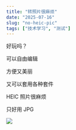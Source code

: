 ```yaml
---
title: "转照片很麻烦"
date: "2025-07-16"
slug: "no-heic-pic"
tags: ["技术学习", "测试"]
---
```

好玩吗？


可以自由编辑


方便又美丽


又可以套用各种套件


HEIC 照片很麻烦


只好用 JPG


![](https://prod-files-secure.s3.us-west-2.amazonaws.com/112d0858-5090-4d34-a606-b75eb8d65fd2/39f37d4e-f5dd-41a3-b36f-d5a0ee472000/b3d17f5a-b229-44e9-b092-8cacbac287cd.png?X-Amz-Algorithm=AWS4-HMAC-SHA256&X-Amz-Content-Sha256=UNSIGNED-PAYLOAD&X-Amz-Credential=ASIAZI2LB466645B3T6B%2F20250724%2Fus-west-2%2Fs3%2Faws4_request&X-Amz-Date=20250724T093935Z&X-Amz-Expires=3600&X-Amz-Security-Token=IQoJb3JpZ2luX2VjEAIaCXVzLXdlc3QtMiJGMEQCIHDzEiLKKzMPb1GR5SpNPkAgSEW29CCiWyU3uIA50XIeAiBIJOqwVUNyueRK8qjzt3SpKVztCzvyTpbYuCrzWk8cfCr%2FAwgqEAAaDDYzNzQyMzE4MzgwNSIM8pK5Txqea8HbhiCAKtwDlZhAlp4Me1E3515VVcYYegmObZQ6Io4mSgIyecljGHhJsxQMbXXW9%2F%2FRAkMh4J8ZpXSCT3wcR3kjnNuLAGkgIhcOJDnW8RuchD955DbC2iCE6btN0ny7e7Sqf%2FHKC1YxCOZByVgwIKiIgtLrmePm0YEEBOsBzM%2Bs8%2BfUEvhUZ2o8cSmfCWsTbRD7Y%2BDfOcZ0EDiyS%2FamtYdalR%2BvNphuVCcxtmmgO46ar5oV%2Bl2kXtvi2VXpZywWEgo7nh%2Buxs2fFuznIGjfkFNrgIRZUofy8BkcjDHSr286AQ5xlDR9Yo%2BQN1Wmh7tsPtvmsiQh3A84mJaMDflg2rVGOK9ygavIK66aLNwmEmJLIVESlJUi3JKlurdd5Pcx3r%2B4%2BOSe8L5yLYScNq9PdGrkuonCiKl%2BDcOTnX4s1TM3qsjhw%2ByKeUxm1cmlVP88jHECZus3H5z6OqjJS%2FBmloDNHvXp5ApK3zpOKUMGflccSztB085zZDJpY3wrNPzUvtwUd9QVAWpX3nq11Ct6ob3N0TJB%2BBkfVk3m0yJvVQQNnS28Ziuwntt0PaC6wHNj2uKe4kU2v28BtE59mAhz6ZwevNjpjbG8qXV7Z8u0YVt%2F9TuvwwaceKBVbFH3gikjLKBBiTcwgfaHxAY6pgEjEFQ%2BXvIRuAl5lQlygQ7oBaEx8lsTYc8D%2FPAIlQaH0d7oE0nUflbdRYohZ80AN0D8GYUL80jxPFzfGL9BQiolA41Ls0f6yLDQPd1PtkRJmmqzkhYqJ%2Bx7AudzAWFNkldYNBwxQp8PeBnF3ZDp9v90WWIfULWoIDRpPXNxyMH%2BHLuk0QZ3iTN38AWuZdg%2B8CoB9cwEqC9aHNKtXzSTj2GVMIE4C1O3&X-Amz-Signature=cde245745df8dc19d83e9d63fb54d3ad37e2065c8ccaa7851a539b0d1e83fb39&X-Amz-SignedHeaders=host&x-amz-checksum-mode=ENABLED&x-id=GetObject)

